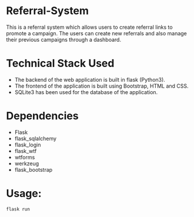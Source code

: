 # Referral-System
This is a referral system which allows users to create referral links to promote a campaign. The users can create new referrals and also manage their previous campaigns through a dashboard.

# Technical Stack Used
  * The backend of the web application is built in flask (Python3).
  * The frontend of the application is built using Bootstrap, HTML and CSS.
  * SQLite3 has been used for the database of the application.
  
# Dependencies
  * Flask
  * flask_sqlalchemy
  * flask_login
  * flask_wtf
  * wtforms
  * werkzeug
  * flask_bootstrap
  

 # Usage:
   ```
   flask run
   ```
